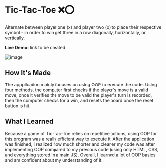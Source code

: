 # Tic-Tac-Toe ❌⭕

Alternate between player one (x) and player two (o) to place their respective symbol - in order to win get three in a row diagonally, horizontally, or vertically.

**Live Demo:** link to be created

![image](https://user-images.githubusercontent.com/88993361/134933342-3f69cf6a-4fdc-49c0-a2cc-4d694c60a844.png)

## How It's Made

The appplication mainly focuses on using OOP to execute the code. Using four methods, the computer first checks if the player's move is a valid move, once it verifies the move to be valid the player's turn is recorded, then the computer checks for a win, and resets the board once the reset button is hit.

## What I Learned
Because a game of Tic-Tac-Toe relies on repetitive actions, using OOP for this program was a really efficient way to execute it. After the application was finished, I realized how much shorter and cleaner my code was after implementing OOP compared to my previous code (using only HTML, CSS, and everything stored in a main JS). Overall, I learned a lot of OOP basics and am confident about my understanding of it.
